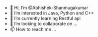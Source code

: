 - 👋 Hi, I’m @Abhishek-Shanmugakumar
- 👀 I’m interested in Java, Python and C++
- 🌱 I’m currently learning Restful api
- 💞️ I’m looking to collaborate on ...
- 📫 How to reach me ...

<!---
Abhishek-Shanmugakumar/Abhishek-Shanmugakumar is a ✨ special ✨ repository because its `README.md` (this file) appears on your GitHub profile.
You can click the Preview link to take a look at your changes.
--->
